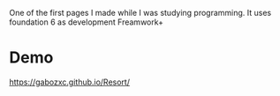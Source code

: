 One of the first pages I made while I was studying programming. It uses foundation 6 as development Freamwork+

# Demo
https://gabozxc.github.io/Resort/
